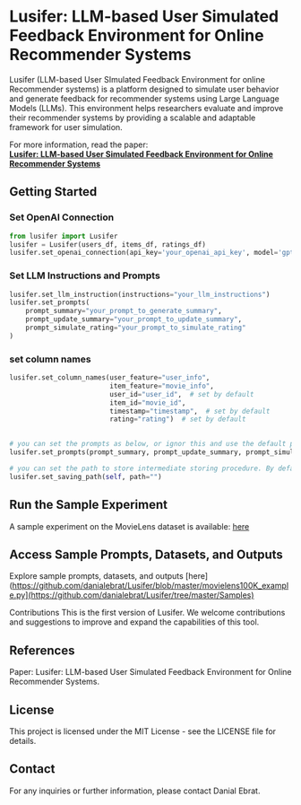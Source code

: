# Lusifer: LLM-based User Simulated Feedback Environment for Online Recommender Systems

Lusifer (LLM-based User SImulated Feedback Environment for online Recommender systems) is a platform designed to simulate user behavior and generate feedback for recommender systems using Large Language Models (LLMs). This environment helps researchers evaluate and improve their recommender systems by providing a scalable and adaptable framework for user simulation.

For more information, read the paper:  
**[Lusifer: LLM-based User Simulated Feedback Environment for Online Recommender Systems](https://github.com/danialebrat/Lusifer)**

## Getting Started

### Set OpenAI Connection

```python
from lusifer import Lusifer 
lusifer = Lusifer(users_df, items_df, ratings_df) 
lusifer.set_openai_connection(api_key='your_openai_api_key', model='gpt-3.5-turbo') 
```

### Set LLM Instructions and Prompts

```python
lusifer.set_llm_instruction(instructions="your_llm_instructions") 
lusifer.set_prompts(
    prompt_summary="your_prompt_to_generate_summary", 
    prompt_update_summary="your_prompt_to_update_summary", 
    prompt_simulate_rating="your_prompt_to_simulate_rating" 
)
```


### set column names

```python
lusifer.set_column_names(user_feature="user_info",
                         item_feature="movie_info",
                         user_id="user_id",  # set by default
                         item_id="movie_id",
                         timestamp="timestamp",  # set by default
                         rating="rating")  # set by default

    
# you can set the prompts as below, or ignor this and use the default prompts
lusifer.set_prompts(prompt_summary, prompt_update_summary, prompt_simulate_rating)

# you can set the path to store intermediate storing procedure. By default, they will be saved on Root.
lusifer.set_saving_path(self, path="")
```


## Run the Sample Experiment
A sample experiment on the MovieLens dataset is available: [here](https://github.com/danialebrat/Lusifer/blob/master/movielens100K_example.py)

## Access Sample Prompts, Datasets, and Outputs
Explore sample prompts, datasets, and outputs [here](https://github.com/danialebrat/Lusifer/blob/master/movielens100K_example.py](https://github.com/danialebrat/Lusifer/tree/master/Samples)

Contributions
This is the first version of Lusifer. We welcome contributions and suggestions to improve and expand the capabilities of this tool.

## References
Paper: Lusifer: LLM-based User Simulated Feedback Environment for Online Recommender Systems.

## License
This project is licensed under the MIT License - see the LICENSE file for details.

## Contact
For any inquiries or further information, please contact Danial Ebrat.
